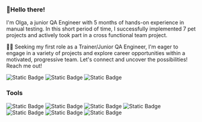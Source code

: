 ### 🚀Hello there!

I'm Olga, a junior QA Engineer with 5 months of hands-on experience in manual testing. In this short period of time, I successfully implemented 7 pet projects and actively took part in a cross functional team project.

👩‍💻 Seeking my first role as a Trainer/Junior QA Engineer, I'm eager to engage in a variety of projects and explore career opportunities within a motivated, progressive team. Let's connect and uncover the possibilities! Reach me out!

![Static Badge](https://img.shields.io/badge/Olha%20M%20-white?style=flat&logo=telegram&color=white&link=https%3A%2F%2Ft.me%2Folhamorwood)
![Static Badge](https://img.shields.io/badge/Olga%20Morwood%20-blue?style=flat&logo=LinkedIn&logoColor=white&link=https%3A%2F%2Fwww.linkedin.com%2Fin%2Folga-morwood%2F)
![Static Badge](https://img.shields.io/badge/Olga%20Morwood%20-white?logo=gmail&link=https%3A%2F%2Fdocs.google.com%2Fdocument%2Fd%2F1xL3PhIR-axnxVGqWKdJ6hGXt1udtntriI-mXFwnfmNI%2Fedit%3Fusp%3Dsharing)

### Tools

![Static Badge](https://img.shields.io/badge/TestRail%20-%23f2f2f2?style=flat&logo=TestRail)
![Static Badge](https://img.shields.io/badge/Jira%20Software%20-white?style=flat&logo=jira%20software&logoColor=%230052CC)
![Static Badge](https://img.shields.io/badge/Postman%20-white?style=flat&logo=postman)
![Static Badge](https://img.shields.io/badge/Charles%20Proxy%20-%23cce6ff?logo=Charles&logoColor=%23F3F5F5&labelColor=%2399ccff)
![Static Badge](https://img.shields.io/badge/Git%20-%23ffffff?logo=Git&labelColor=black)
![Static Badge](https://img.shields.io/badge/DBeaver%20-%23ffc299?logo=DBeaver&logoColor=%23382923&labelColor=%23ffc299)
![Static Badge](https://img.shields.io/badge/Slack%20-%23ff99c2?logo=Slack&logoColor=%234A154B&labelColor=white)






























